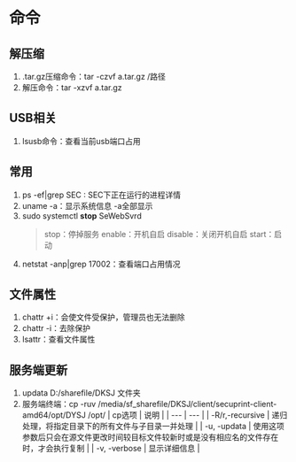 # 命令
## 解压缩
1. .tar.gz压缩命令：tar -czvf  a.tar.gz  /路径
2. 解压命令：tar -xzvf  a.tar.gz

## USB相关
1. lsusb命令：查看当前usb端口占用

## 常用
1. ps -ef|grep SEC  : SEC下正在运行的进程详情
2. uname -a：显示系统信息 -a全部显示
3. sudo systemctl **stop** SeWebSvrd
    >stop：停掉服务
    >enable：开机自启
    >disable：关闭开机自启
    >start：启动
4. netstat -anp|grep 17002：查看端口占用情况

## 文件属性
1. chattr +i：会使文件受保护，管理员也无法删除
2. chattr -i：去除保护
3. lsattr：查看文件属性

## 服务端更新
1. updata  D:/sharefile/DKSJ 文件夹
2. 服务端终端：cp -ruv /media/sf_sharefile/DKSJ/client/secuprint-client-amd64/opt/DYSJ /opt/
    | cp选项    | 说明    |
    | --- | --- |
    |  -R/r,-recursive   | 递归处理，将指定目录下的所有文件与子目录一并处理    |
    |  -u, -updata   |  使用这项参数后只会在源文件更改时间较目标文件较新时或是没有相应名的文件存在时，才会执行复制   |
    |   -v, -verbose  |   显示详细信息  |